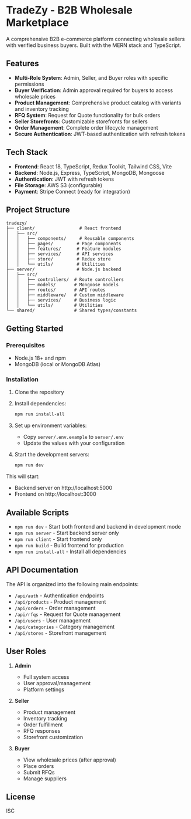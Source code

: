 # TradeZy - B2B Wholesale Marketplace

A comprehensive B2B e-commerce platform connecting wholesale sellers with verified business buyers. Built with the MERN stack and TypeScript.

## Features

- **Multi-Role System**: Admin, Seller, and Buyer roles with specific permissions
- **Buyer Verification**: Admin approval required for buyers to access wholesale prices
- **Product Management**: Comprehensive product catalog with variants and inventory tracking
- **RFQ System**: Request for Quote functionality for bulk orders
- **Seller Storefronts**: Customizable storefronts for sellers
- **Order Management**: Complete order lifecycle management
- **Secure Authentication**: JWT-based authentication with refresh tokens

## Tech Stack

- **Frontend**: React 18, TypeScript, Redux Toolkit, Tailwind CSS, Vite
- **Backend**: Node.js, Express, TypeScript, MongoDB, Mongoose
- **Authentication**: JWT with refresh tokens
- **File Storage**: AWS S3 (configurable)
- **Payment**: Stripe Connect (ready for integration)

## Project Structure

```
tradezy/
├── client/                 # React frontend
│   ├── src/
│   │   ├── components/     # Reusable components
│   │   ├── pages/         # Page components
│   │   ├── features/      # Feature modules
│   │   ├── services/      # API services
│   │   ├── store/         # Redux store
│   │   └── utils/         # Utilities
├── server/                # Node.js backend
│   ├── src/
│   │   ├── controllers/  # Route controllers
│   │   ├── models/       # Mongoose models
│   │   ├── routes/       # API routes
│   │   ├── middleware/   # Custom middleware
│   │   ├── services/     # Business logic
│   │   └── utils/        # Utilities
└── shared/               # Shared types/constants
```

## Getting Started

### Prerequisites

- Node.js 18+ and npm
- MongoDB (local or MongoDB Atlas)

### Installation

1. Clone the repository
2. Install dependencies:
   ```bash
   npm run install-all
   ```

3. Set up environment variables:
   - Copy `server/.env.example` to `server/.env`
   - Update the values with your configuration

4. Start the development servers:
   ```bash
   npm run dev
   ```

This will start:
- Backend server on http://localhost:5000
- Frontend on http://localhost:3000

## Available Scripts

- `npm run dev` - Start both frontend and backend in development mode
- `npm run server` - Start backend server only
- `npm run client` - Start frontend only
- `npm run build` - Build frontend for production
- `npm run install-all` - Install all dependencies

## API Documentation

The API is organized into the following main endpoints:

- `/api/auth` - Authentication endpoints
- `/api/products` - Product management
- `/api/orders` - Order management
- `/api/rfqs` - Request for Quote management
- `/api/users` - User management
- `/api/categories` - Category management
- `/api/stores` - Storefront management

## User Roles

1. **Admin**
   - Full system access
   - User approval/management
   - Platform settings

2. **Seller**
   - Product management
   - Inventory tracking
   - Order fulfillment
   - RFQ responses
   - Storefront customization

3. **Buyer**
   - View wholesale prices (after approval)
   - Place orders
   - Submit RFQs
   - Manage suppliers

## License

ISC